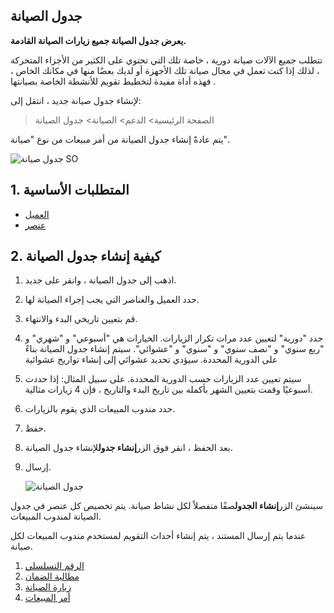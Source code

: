 ## جدول الصيانة

**يعرض جدول الصيانة جميع زيارات الصيانة القادمة.**

تتطلب جميع الآلات صيانة دورية ، خاصة تلك التي تحتوي على الكثير من الأجزاء المتحركة ، لذلك إذا كنت تعمل في مجال صيانة تلك الأجهزة أو لديك بعضًا منها في مكانك الخاص ، فهذه أداة مفيدة لتخطيط تقويم للأنشطة الخاصة بصيانتها .

لإنشاء جدول صيانة جديد ، انتقل إلى:

> الصفحة الرئيسية> الدعم> الصيانة> جدول الصيانة

يتم عادةً إنشاء جدول الصيانة من أمر مبيعات من نوع "صيانة".

![جدول صيانة SO](https://docs.erpnext.com/files/so-maintenance-schedule.png)

## 1. المتطلبات الأساسية

* [العميل](https://docs.erpnext.com/docs/v13/user/manual/en/CRM/customer)
* [عنصر](https://docs.erpnext.com/docs/v13/user/manual/en/stock/item)

## 2. كيفية إنشاء جدول الصيانة

1. اذهب إلى جدول الصيانة ، وانقر على جديد.
2. حدد العميل والعناصر التي يجب إجراء الصيانة لها.
3. قم بتعيين تاريخي البدء والانتهاء.
4. حدد "دورية" لتعيين عدد مرات تكرار الزيارات. الخيارات هي "أسبوعي" و "شهري" و "ربع سنوي" و "نصف سنوي" و "سنوي" و "عشوائي". سيتم إنشاء جدول الصيانة بناءً على الدورية المحددة. سيؤدي تحديد عشوائي إلى إنشاء تواريخ عشوائية
5. سيتم تعيين عدد الزيارات حسب الدورية المحددة. على سبيل المثال: إذا حددت أسبوعيًا وقمت بتعيين الشهر بأكمله بين تاريخ البدء والتاريخ ، فإن 4 زيارات مثالية.
6. حدد مندوب المبيعات الذي يقوم بالزيارات.
7. حفظ.
8. بعد الحفظ ، انقر فوق الزر**إنشاء جدول**لإنشاء جدول الصيانة.
9. إرسال.
    
    ![جدول الصيانة](https://docs.erpnext.com/files/maintenance-schedule-1.png)
    

سينشئ الزر**إنشاء الجدول**صفًا منفصلاً لكل نشاط صيانة. يتم تخصيص كل عنصر في جدول الصيانة لمندوب المبيعات.

عندما يتم إرسال المستند ، يتم إنشاء أحداث التقويم لمستخدم مندوب المبيعات لكل صيانة.

1. [الرقم التسلسلي](https://docs.erpnext.com/docs/v13/user/manual/en/stock/serial-no)
2. [مطالبة الضمان](https://docs.erpnext.com/docs/v13/user/manual/en/support/warranty-claim)
3. [زيارة الصيانة](https://docs.erpnext.com/docs/v13/user/manual/en/support/maintenance-visit)
4. [أمر المبيعات](https://docs.erpnext.com/docs/v13/user/manual/en/selling/sales-order)